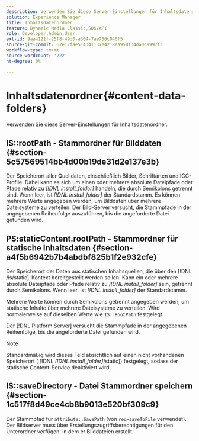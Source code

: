```yaml
---
description: Verwenden Sie diese Server-Einstellungen für Inhaltsdatenordner.
solution: Experience Manager
title: Inhaltsdatenordner
feature: Dynamic Media Classic,SDK/API
role: Developer,Admin,User
exl-id: 9aa4121f-25f8-49d0-a304-7ae756c046f5
source-git-commit: 67e12fae514341137e4218ea950f34da0d9997f3
workflow-type: tm+mt
source-wordcount: '222'
ht-degree: 0%

---
```


# Inhaltsdatenordner{#content-data-folders}

Verwenden Sie diese Server-Einstellungen für Inhaltsdatenordner.

## IS::rootPath - Stammordner für Bilddaten {#section-5c57569514bb4d00b19de31d2e137e3b}

Der Speicherort aller Quelldaten, einschließlich Bilder, Schriftarten und ICC-Profile. Dabei kann es sich um einen oder mehrere absolute Dateipfade oder Pfade relativ zu *[!DNL install_folder]* handeln, die durch Semikolons getrennt sind. Wenn leer, ist *[!DNL install_folder]* der Standardstamm. Es können mehrere Werte angegeben werden, um Bilddaten über mehrere Dateisysteme zu verteilen. Der Bild-Server versucht, die Stammpfade in der angegebenen Reihenfolge auszuführen, bis die angeforderte Datei gefunden wird.

## PS:staticContent.rootPath - Stammordner für statische Inhaltsdaten {#section-a4f5b6942b7b4abdbf825b1f2e932cfe}

Der Speicherort der Daten aus statischen Inhaltsquellen, die über den [!DNL /is/static]-Kontext bereitgestellt werden sollen. Kann ein oder mehrere absolute Dateipfade oder Pfade relativ zu *[!DNL install_folder]* sein, getrennt durch Semikolons. Wenn leer, ist *[!DNL install_folder]* der Standardstamm.

Mehrere Werte können durch Semikolons getrennt angegeben werden, um statische Inhalte über mehrere Dateisysteme zu verteilen. Wird normalerweise auf dieselben Werte wie `IS::RootPath` festgelegt.

Der [!DNL Platform Server] versucht die Stammpfade in der angegebenen Reihenfolge, bis die angeforderte Datei gefunden wird.

>[!NOTE]
>
>Standardmäßig wird dieses Feld absichtlich auf einen nicht vorhandenen Speicherort ( [!DNL *[!DNL install_folder]*/static]) festgelegt, sodass der statische Content-Service deaktiviert wird.

## IS::saveDirectory - Datei Stammordner speichern {#section-1c517f8d49ce4cb8b9013e520bf309c9}

Der Stammpfad für `attribute::SavePath` (von `req=saveToFile` verwendet). Der Bildserver muss über Erstellungszugriffsberechtigungen für den Unterordner verfügen, in dem er Bilddateien erstellt.
